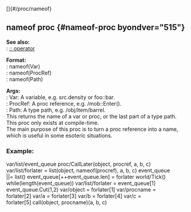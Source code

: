 []{#/proc/nameof}    
## nameof proc {#nameof-proc byondver="515"}    
**See also:**    
:   [:: operator](/ref/operator/::/::.md)    
<!-- -->    
**Format:**    
:   nameof(Var)    
:   nameof(ProcRef)    
:   nameof(Path)    
<!-- -->    
**Args:**    
:   Var: A variable, e.g. src.density or foo::bar.    
:   ProcRef: A proc reference, e.g. /mob::Enter().    
:   Path: A type path, e.g. /obj/item/barrel.    
This returns the name of a var or proc, or the last part of a type path.    
This proc only exists at compile-time.    
The main purpose of this proc is to turn a proc reference into a name,    
which is useful in some esoteric situations.    
### Example:    
var/list/event_queue proc/CallLater(object, procref, a, b, c)    
var/list/forlater = list(object, nameof(procref), a, b, c) event_queue    
\|\|= list() event_queue\[++event_queue.len\] = forlater world/Tick()    
while(length(event_queue)) var/list/forlater = event_queue\[1\]    
event_queue.Cut(1,2) var/object = forlater\[1\] var/procname =    
forlater\[2\] var/a = forlater\[3\] var/b = forlater\[4\] var/c =    
forlater\[5\] call(object, procname)(a, b, c)  